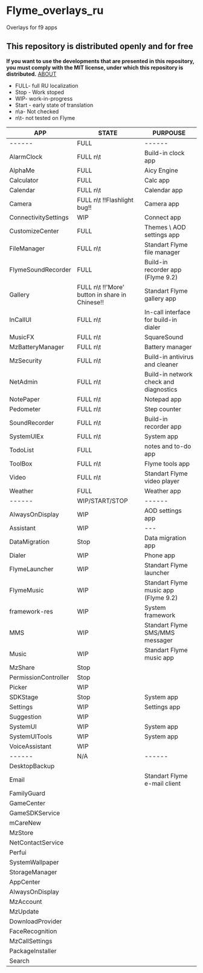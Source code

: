 # Flyme_overlays_ru

Overlays for f9 apps

## This repository is distributed openly and for free

**If you want to use the developments that are presented in this repository, you must comply with the MIT license, under which this repository is distributed.** [ABOUT]

- FULL- full RU localization
- Stop - Work stoped
- WIP- work-in-progress
- Start - early state of translation
- n\a- Not checked
- n\t- not tested on Flyme

| APP | STATE | PURPOUSE |
| ------ | ------ | ------ |
| ------ | FULL | ------ |
| AlarmClock | FULL n\t | Build-in clock app |
| AlphaMe | FULL | Aicy Engine |
| Calculator | FULL | Calc app |
| Calendar | FULL n\t | Calendar app |
| Camera | FULL n\t !!Flashlight bug!!| Camera app |
| ConnectivitySettings | WIP | Connect app |
| CustomizeCenter | FULL | Themes \ AOD settings app |
| FileManager | FULL n\t | Standart Flyme file manager |
| FlymeSoundRecorder | FULL | Build-in recorder app (Flyme 9.2) |
| Gallery | FULL n\t !!'More' button in share in Chinese!! | Standart Flyme gallery app |
| InCallUI | FULL n\t | In-call interface for build-in dialer |
| MusicFX | FULL n\t | SquareSound |
| MzBatteryManager | FULL n\t | Battery manager |
| MzSecurity | FULL n\t | Build-in antivirus and cleaner |
| NetAdmin | FULL n\t | Build-in network check and diagnostics |
| NotePaper | FULL n\t | Notepad app |
| Pedometer | FULL n\t | Step counter |
| SoundRecorder | FULL n\t | Build-in recorder app |
| SystemUIEx | FULL n\t | System app |
| TodoList | FULL | notes and to-do app |
| ToolBox | FULL n\t | Flyme tools app |
| Video | FULL n\t | Standart Flyme video player |
| Weather | FULL | Weather app |
| ------ | WIP/START/STOP | ------ |
| AlwaysOnDisplay | WIP | AOD settings app |
| Assistant | WIP | --- |
| DataMigration | Stop | Data migration app |
| Dialer | WIP | Phone app |
| FlymeLauncher | WIP | Standart Flyme launcher |
| FlymeMusic | WIP | Standart Flyme music app (Flyme 9.2) |
| framework-res | WIP | System framework |
| MMS | WIP | Standart Flyme SMS/MMS messager |
| Music | WIP | Standart Flyme music app |
| MzShare | Stop |  |
| PermissionController | Stop |  |
| Picker | WIP |  |
| SDKStage | Stop | System app |
| Settings | WIP | Settings app |
| Suggestion | WIP | |
| SystemUI | WIP | System app |
| SystemUITools | WIP | System app |
| VoiceAssistant | WIP |  |
| ------ | N/A | ------ |
| DesktopBackup | | |
| Email | | Standart Flyme e-mail client |
| FamilyGuard | | |
| GameCenter | | |
| GameSDKService | | |
| mCareNew | | |
| MzStore | | |
| NetContactService | | |
| Perfui | | |
| SystemWallpaper | | |
| StorageManager |  |  |
| AppCenter |  |  |
| AlwaysOnDisplay |  |  |
| MzAccount |  |  |
| MzUpdate |  |  |
| DownloadProvider |  |  |
| FaceRecognition |  |  |
| MzCallSettings |  |  |
| PackageInstaller |  |  |
| Search |  |  |

[ABOUT]: <https://mit-license.org/>